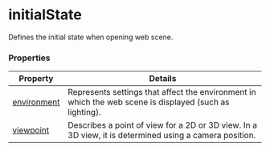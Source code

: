 # initialState

Defines the initial state when opening web scene.

### Properties

| Property | Details
| --- | ---
| [environment](environment.md) | Represents settings that affect the environment in which the web scene is displayed (such as lighting).
| [viewpoint](viewpoint.md) | Describes a point of view for a 2D or 3D view. In a 3D view, it is determined using a camera position.



